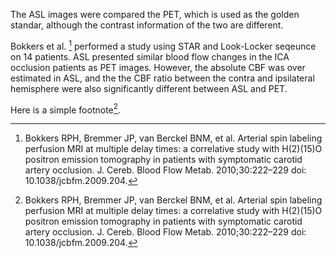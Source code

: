 The ASL images were compared the PET, which is used as the golden standar, although the contrast information of the two are different. 

Bokkers et al. [^1] performed a study using STAR and Look-Locker seqeunce on 14 patients. ASL presented similar blood flow changes in the ICA occlusion patients as PET images. However, the absolute CBF was over estimated in ASL, and the the CBF ratio between the contra and ipsilateral hemisphere were also significantly different between ASL and PET.

Here is a simple footnote[^1].

[^1]: Bokkers RPH, Bremmer JP, van Berckel BNM, et al. Arterial spin labeling perfusion MRI at multiple delay times: a correlative study with H(2)(15)O positron emission tomography in patients with symptomatic carotid artery occlusion. J. Cereb. Blood Flow Metab. 2010;30:222–229 doi: 10.1038/jcbfm.2009.204.
